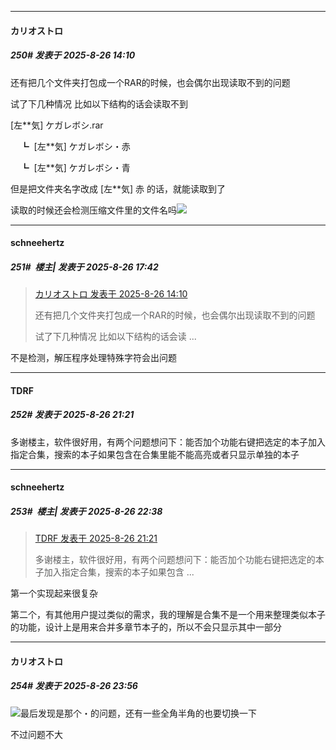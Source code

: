 ﻿
*****

####  カリオストロ  
##### 250#       发表于 2025-8-26 14:10

还有把几个文件夹打包成一个RAR的时候，也会偶尔出现读取不到的问题

试了下几种情况 比如以下结构的话会读取不到

[左**気] ケガレボシ.rar

    ┗  [左**気] ケガレボシ・赤

    ┗  [左**気] ケガレボシ・青

但是把文件夹名字改成 [左**気] 赤 的话，就能读取到了

读取的时候还会检测压缩文件里的文件名吗<img src="https://static.stage1st.com/image/smiley/face2017/169.gif" referrerpolicy="no-referrer">


*****

####  schneehertz  
##### 251#         楼主| 发表于 2025-8-26 17:42

<blockquote><a href="httphttps://stage1st.com/2b/forum.php?mod=redirect&amp;goto=findpost&amp;pid=68323855&amp;ptid=2064728" target="_blank">カリオストロ 发表于 2025-8-26 14:10</a>

还有把几个文件夹打包成一个RAR的时候，也会偶尔出现读取不到的问题

试了下几种情况 比如以下结构的话会读 ...</blockquote>
不是检测，解压程序处理特殊字符会出问题


*****

####  TDRF  
##### 252#       发表于 2025-8-26 21:21

多谢楼主，软件很好用，有两个问题想问下：能否加个功能右键把选定的本子加入指定合集，搜索的本子如果包含在合集里能不能高亮或者只显示单独的本子


*****

####  schneehertz  
##### 253#         楼主| 发表于 2025-8-26 22:38

<blockquote><a href="httphttps://stage1st.com/2b/forum.php?mod=redirect&amp;goto=findpost&amp;pid=68325852&amp;ptid=2064728" target="_blank">TDRF 发表于 2025-8-26 21:21</a>

多谢楼主，软件很好用，有两个问题想问下：能否加个功能右键把选定的本子加入指定合集，搜索的本子如果包含 ...</blockquote>
第一个实现起来很复杂

第二个，有其他用户提过类似的需求，我的理解是合集不是一个用来整理类似本子的功能，设计上是用来合并多章节本子的，所以不会只显示其中一部分


*****

####  カリオストロ  
##### 254#       发表于 2025-8-26 23:56

<img src="https://static.stage1st.com/image/smiley/face2017/152.png" referrerpolicy="no-referrer">最后发现是那个・的问题，还有一些全角半角的也要切换一下

不过问题不大

